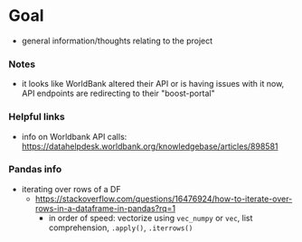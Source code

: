 # Goal

- general information/thoughts relating to the project

### Notes

- it looks like WorldBank altered their API or is having issues with it now, API endpoints are redirecting to their "boost-portal"

### Helpful links

- info on Worldbank API calls: <https://datahelpdesk.worldbank.org/knowledgebase/articles/898581>

### Pandas info

- iterating over rows of a DF
  - <https://stackoverflow.com/questions/16476924/how-to-iterate-over-rows-in-a-dataframe-in-pandas?rq=1>
    - in order of speed: vectorize using `vec_numpy` or `vec`, list comprehension, `.apply()`, `.iterrows()`
